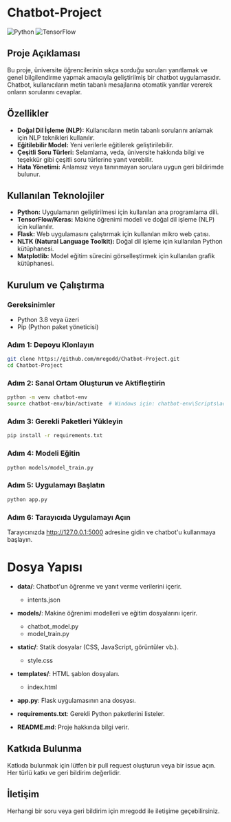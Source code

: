 # Chatbot-Project

![Python](https://img.shields.io/badge/Python-3.8%2B-blue.svg)
![TensorFlow](https://img.shields.io/badge/TensorFlow-2.0%2B-orange.svg)

## Proje Açıklaması
Bu proje, üniversite öğrencilerinin sıkça sorduğu soruları yanıtlamak ve genel bilgilendirme yapmak amacıyla geliştirilmiş bir chatbot uygulamasıdır. Chatbot, kullanıcıların metin tabanlı mesajlarına otomatik yanıtlar vererek onların sorularını cevaplar.

## Özellikler
- **Doğal Dil İşleme (NLP):** Kullanıcıların metin tabanlı sorularını anlamak için NLP teknikleri kullanılır.
- **Eğitilebilir Model:** Yeni verilerle eğitilerek geliştirilebilir.
- **Çeşitli Soru Türleri:** Selamlama, veda, üniversite hakkında bilgi ve teşekkür gibi çeşitli soru türlerine yanıt verebilir.
- **Hata Yönetimi:** Anlamsız veya tanınmayan sorulara uygun geri bildirimde bulunur.

## Kullanılan Teknolojiler
- **Python:** Uygulamanın geliştirilmesi için kullanılan ana programlama dili.
- **TensorFlow/Keras:** Makine öğrenimi modeli ve doğal dil işleme (NLP) için kullanılır.
- **Flask:** Web uygulamasını çalıştırmak için kullanılan mikro web çatısı.
- **NLTK (Natural Language Toolkit):** Doğal dil işleme için kullanılan Python kütüphanesi.
- **Matplotlib:** Model eğitim sürecini görselleştirmek için kullanılan grafik kütüphanesi.

## Kurulum ve Çalıştırma
### Gereksinimler
- Python 3.8 veya üzeri
- Pip (Python paket yöneticisi)

### Adım 1: Depoyu Klonlayın
```bash
git clone https://github.com/mregodd/Chatbot-Project.git
cd Chatbot-Project
````

### Adım 2: Sanal Ortam Oluşturun ve Aktifleştirin
```bash
python -m venv chatbot-env
source chatbot-env/bin/activate  # Windows için: chatbot-env\Scripts\activate
```

### Adım 3: Gerekli Paketleri Yükleyin
```bash
pip install -r requirements.txt
```

### Adım 4: Modeli Eğitin
```bash
python models/model_train.py
```

### Adım 5: Uygulamayı Başlatın
```bash
python app.py
```

### Adım 6: Tarayıcıda Uygulamayı Açın
Tarayıcınızda http://127.0.0.1:5000 adresine gidin ve chatbot'u kullanmaya başlayın.

# Dosya Yapısı

- **data/**: Chatbot'un öğrenme ve yanıt verme verilerini içerir.
  - intents.json

- **models/**: Makine öğrenimi modelleri ve eğitim dosyalarını içerir.
  - chatbot_model.py
  - model_train.py

- **static/**: Statik dosyalar (CSS, JavaScript, görüntüler vb.).
  - style.css

- **templates/**: HTML şablon dosyaları.
  - index.html

- **app.py**: Flask uygulamasının ana dosyası.
- **requirements.txt**: Gerekli Python paketlerini listeler.
- **README.md**: Proje hakkında bilgi verir.

## Katkıda Bulunma
Katkıda bulunmak için lütfen bir pull request oluşturun veya bir issue açın. Her türlü katkı ve geri bildirim değerlidir.

## İletişim
Herhangi bir soru veya geri bildirim için mregodd ile iletişime geçebilirsiniz.
